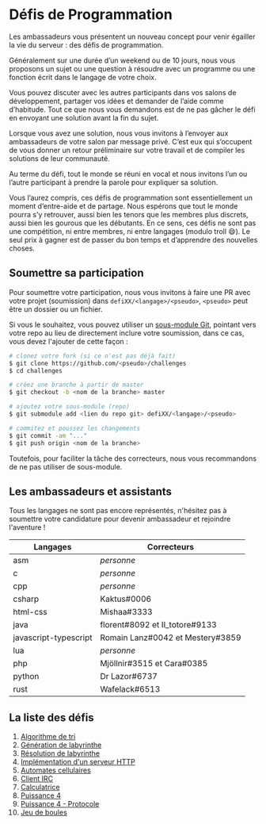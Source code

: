 # Défis de Programmation

Les ambassadeurs vous présentent un nouveau concept pour venir égailler la vie
du serveur : des défis de programmation.

Généralement sur une durée d’un weekend ou de 10 jours, nous vous proposons un
sujet ou une question à résoudre avec un programme ou une fonction écrit dans
le langage de votre choix.

Vous pouvez discuter avec les autres participants dans vos salons de
développement, partager vos idées et demander de l’aide comme d’habitude. Tout
ce que nous vous demandons est de ne pas gâcher le défi en envoyant une
solution avant la fin du sujet.

Lorsque vous avez une solution, nous vous invitons à l’envoyer aux ambassadeurs
de votre salon par message privé. C’est eux qui s’occupent de vous donner un
retour préliminaire sur votre travail et de compiler les solutions de leur
communauté.

Au terme du défi, tout le monde se réuni en vocal et nous invitons l’un ou
l’autre participant à prendre la parole pour expliquer sa solution.

Vous l’aurez compris, ces défis de programmation sont essentiellement un moment
d’entre-aide et de partage. Nous espérons que tout le monde pourra s’y
retrouver, aussi bien les tenors que les membres plus discrets, aussi bien les
gourous que les débutants. En ce sens, ces défis ne sont pas une compétition,
ni entre membres, ni entre langages (modulo troll :smile:). Le seul prix à
gagner est de passer du bon temps et d’apprendre des nouvelles choses.

## Soumettre sa participation

Pour soumettre votre participation, nous vous invitons à faire une PR
avec votre projet (soumission) dans `defiXX/<langage>/<pseudo>`,
`<pseudo>` peut être un dossier ou un fichier.

Si vous le souhaitez, vous pouvez utiliser un [sous-module Git](https://git-scm.com/docs/git-submodule),
pointant vers votre repo au lieu de directement inclure votre soumission,
dans ce cas, vous devez l'ajouter de cette façon :

```sh
# clonez votre fork (si ce n'est pas déjà fait)
$ git clone https://github.com/<pseudo>/challenges
$ cd challenges

# créez une branche à partir de master
$ git checkout -b <nom de la branche> master

# ajoutez votre sous-module (repo)
$ git submodule add <lien du repo git> defiXX/<langage>/<pseudo>

# commitez et poussez les changements
$ git commit -am "..."
$ git push origin <nom de la branche>
```

Toutefois, pour faciliter la tâche des correcteurs,
nous vous recommandons de ne pas utiliser de sous-module.

## Les ambassadeurs et assistants

Tous les langages ne sont pas encore représentés, n'hésitez pas à soumettre
votre candidature pour devenir ambassadeur et rejoindre l'aventure !

| Langages | Correcteurs |
| -------- | ----------- |
| asm | *personne* |
| c | *personne* |
| cpp | *personne* |
| csharp | Kaktus#0006 |
| html-css | Mishaa#3333 |
| java | florent#8092 et Il_totore#9133 |
| javascript-typescript | Romain Lanz#0042 et Mestery#3859 |
| lua | *personne* |
| php | Mjöllnir#3515 et Cara#0385 |
| python | Dr Lazor#6737 |
| rust | Wafelack#6513 |

## La liste des défis

1. [Algorithme de tri](defi01)
2. [Génération de labyrinthe](defi02)
3. [Résolution de labyrinthe](defi03)
4. [Implémentation d'un serveur HTTP](defi04)
5. [Automates cellulaires](defi05)
6. [Client IRC](defi06)
7. [Calculatrice](defi07)
8. [Puissance 4](defi08)
9. [Puissance 4 - Protocole](defi09)
10. [Jeu de boules](defi10)
